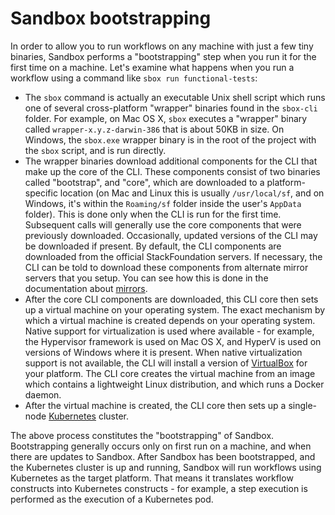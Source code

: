 # Sandbox bootstrapping

In order to allow you to run workflows on any machine with just a few tiny binaries, Sandbox performs a "bootstrapping" step when you run it for the first time on a machine. Let's examine what happens when you run a workflow using a command like `sbox run functional-tests`:

*   The `sbox` command is actually an executable Unix shell script which runs one of several cross-platform "wrapper" binaries found in the `sbox-cli` folder. For example, on Mac OS X, `sbox` executes a "wrapper" binary called `wrapper-x.y.z-darwin-386` that is about 50KB in size. On Windows, the `sbox.exe` wrapper binary is in the root of the project with the `sbox` script, and is run directly.
*   The wrapper binaries download additional components for the CLI that make up the core of the CLI. These components consist of two binaries called "bootstrap", and "core", which are downloaded to a platform-specific location (on Mac and Linux this is usually `/usr/local/sf`, and on Windows, it's within the `Roaming/sf` folder inside the user's `AppData` folder). This is done only when the CLI is run for the first time. Subsequent calls will generally use the core components that were previously downloaded. Occasionally, updated versions of the CLI may be downloaded if present. By default, the CLI components are downloaded from the official StackFoundation servers. If necessary, the CLI can be told to download these components from alternate mirror servers that you setup. You can see how this is done in the documentation about [mirrors](/docs/cli#mirrors).
*   After the core CLI components are downloaded, this CLI core then sets up a virtual machine on your operating system. The exact mechanism by which a virtual machine is created depends on your operating system. Native support for virtualization is used where available - for example, the Hypervisor framework is used on Mac OS X, and HyperV is used on versions of Windows where it is present. When native virtualization support is not available, the CLI will install a version of [VirtualBox](https://www.virtualbox.org/) for your platform. The CLI core creates the virtual machine from an image which contains a lightweight Linux distribution, and which runs a Docker daemon.
*   After the virtual machine is created, the CLI core then sets up a single-node [Kubernetes](https://kubernetes.io/) cluster.

The above process constitutes the "bootstrapping" of Sandbox. Bootstrapping generally occurs only on first run on a machine, and when there are updates to Sandbox. After Sandbox has been bootstrapped, and the Kubernetes cluster is up and running, Sandbox will run workflows using Kubernetes as the target platform. That means it translates workflow constructs into Kubernetes constructs - for example, a step execution is performed as the execution of a Kubernetes pod.
